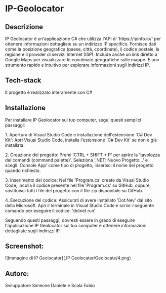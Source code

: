 # IP-Geolocator

## Descrizione

<p> IP Geolocator è un'applicazione C# che utilizza l'API di 'https://ipinfo.io/' per ottenere informazioni dettagliate su un indirizzo IP specifico. Fornisce dati come la posizione geografica (paese, città, coordinate), il codice postale, la regione e il provider di servizi Internet (ISP). Include anche un link diretto a Google Maps per visualizzare le coordinate geografiche sulle mappe. È uno strumento rapido e intuitivo per esplorare informazioni sugli indirizzi IP. </p>

## Tech-stack

<p> Il progetto è realizzato interamente con C# </p>

## Installazione

<p> Per installare IP Geolocator sul tuo computer, segui questi semplici passaggi: </p>
<p> 1. Apertura di Visual Studio Code e installazione dell'estensione 'C# Dev Kit': Apri Visual Studio Code, installa l'estensione 'C# Dev Kit' se non è già installata. </p>
<p> 2. Creazione del progetto: Premi 'CTRL + SHIFT + P' per aprire la 'tavolozza dei comandi (command palette)'. Seleziona '.NET: Nuovo Progetto...' e scegli 'Console App' come tipo di progetto, inserisci il nome del progetto quando richiesto. </p>
<p> 3. Inserimento del codice: Nel file 'Program.cs' creato da Visual Studio Code, incolla il codice presente nel file 'Program.cs' su GitHub, oppure, sostituisci tutti i file del progetto con il file zip disponibile su GitHub. </p>
<p> 4. Esecuzione del codice: Assicurati di avere installato 'Dot.Nev' dal sito della Microsoft. Apri il terminale in Visual Studio Code e scrivi il seguente comando per eseguire il codice: 'dotnet run' </p>

<p> Seguendo questi passaggi, dovresti essere in grado di eseguire l'applicazione IP Geolocator sul tuo computer e ottenere informazioni dettagliate sugli indirizzi IP. </p>

## Screenshot:
![Immagine di IP Geolocator](.IP Geolocator/Geolocate/4.png)

## Autore:
Sviluppatore Simeone Daniele e Scala Fabio
